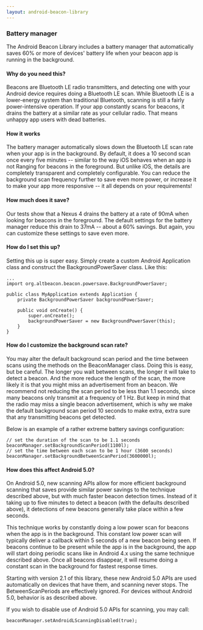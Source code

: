 ```yaml
---
layout: android-beacon-library
---
```


### Battery manager

The Android Beacon Library includes a battery manager that automatically saves 60% or more of devices' battery life when your beacon app is running in the background.

#### Why do you need this?

Beacons are Bluetooth LE radio transmitters, and detecting one with your Android device requires doing a Bluetooth LE scan.  While Bluetooth LE is a lower-energy system than traditional Bluetooth, scanning is still a fairly power-intensive operation.  If your app constantly scans for beacons, it drains the battery at a similar rate as your cellular radio.  That means unhappy app users with dead batteries.

#### How it works

The battery manager automatically slows down the Bluetooth LE scan rate when your app is in the background.  By default, it does a 10 second scan once every five minutes -- similar to the way iOS behaves when an app is not Ranging for beacons in the foreground.  But unlike iOS, the details are completely transparent and completely configurable.  You can reduce the background scan frequency further to save even more power, or increase it to make your app more responsive -- it all depends on your requirements!

#### How much does it save?

Our tests show that a Nexus 4 drains the battery at a rate of 90mA when looking for beacons in the foreground.  The default settings for the battery manager reduce this drain to 37mA -- about a 60% savings.  But again, you can customize these settings to save even more.

#### How do I set this up?

Setting this up is super easy.  Simply create a custom Android Application class and construct the BackgroundPowerSaver class.  Like this:

```
...
import org.altbeacon.beacon.powersave.BackgroundPowerSaver;

public class MyApplication extends Application {
    private BackgroundPowerSaver backgroundPowerSaver;

    public void onCreate() {
        super.onCreate();
        backgroundPowerSaver = new BackgroundPowerSaver(this);
    }
}

```

#### How do I customize the background scan rate?

You may alter the default background scan period and the time between scans using the methods on the BeaconManager class.  Doing this is easy, but be careful.  The longer you wait
between scans, the longer it will take to detect a beacon.  And the more reduce the length of the scan, the more likely it is that you might miss an advertisement from an beacon.  We recommend not reducing the scan period to be less than 1.1 seconds, since many beacons only transmit at a frequency of 1 Hz.  But keep in mind that the radio may miss a single beacon advertisement, which is why we make the default background scan period 10 seconds to make extra, extra sure that any transmitting beacons get detected.

Below is an example of a rather extreme battery savings configuration: 

```
// set the duration of the scan to be 1.1 seconds
beaconManager.setBackgroundScanPeriod(1100l); 
// set the time between each scan to be 1 hour (3600 seconds)
beaconManager.setBackgroundBetweenScanPeriod(3600000l);
```

#### How does this affect Android 5.0?

On Android 5.0, new scanning APIs allow for more efficient background scanning that saves provide similar
power savings to the technique described above, but with much faster beacon detection times.  Instead of 
it taking up to five minutes to detect a beacon (with the defaults described above), it detections of new beacons
generally take place within a few seconds.

This technique works by constantly doing a low power scan for beacons when the app is in the background.  This constant
low power scan will typically deliver a callback within 5 seconds of a new beacon being seen.  If beacons continue to be
present while the app is in the background, the app will start doing periodic scans like in Android 4.x using the same
technique described above.  Once all beacons disappear, it will resume doing a constant scan in the background for fastest
response times.

Starting with version 2.1 of this library, these new Android 5.0 APIs are used automatically on devices that 
have them, and scanning never stops.  The BetweenScanPeriods are effectively ignored.  For devices without
Android 5.0, behavior is as described above.

If you wish to disable use of Android 5.0 APIs for scanning, you may call:

```
beaconManager.setAndroidLScanningDisabled(true);
```
